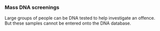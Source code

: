 ###  Mass DNA screenings

Large groups of people can be DNA tested to help investigate an offence. But
these samples cannot be entered onto the DNA database.
